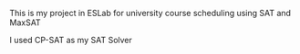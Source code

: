 This is my project in ESLab for university course scheduling using SAT and MaxSAT

I used CP-SAT as my SAT Solver
